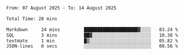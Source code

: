<!--START_SECTION:waka-->

```txt
From: 07 August 2025 - To: 14 August 2025

Total Time: 28 mins

Markdown     24 mins         ████████████████████▓░░░░   83.24 %
SQL          3 mins          ██▓░░░░░░░░░░░░░░░░░░░░░░   10.38 %
textmate     1 min           █▒░░░░░░░░░░░░░░░░░░░░░░░   05.82 %
JSON-lines   0 secs          ░░░░░░░░░░░░░░░░░░░░░░░░░   00.56 %
```

<!--END_SECTION:waka-->
